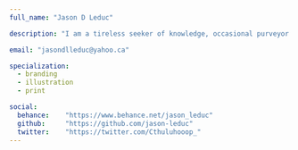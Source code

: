 ```yaml
---
full_name: "Jason D Leduc"

description: "I am a tireless seeker of knowledge, occasional purveyor of wisdom and also, coincidentally, a graphic designer."

email: "jasondlleduc@yahoo.ca"

specialization:
  - branding
  - illustration
  - print

social:
  behance:    "https://www.behance.net/jason_leduc"
  github:     "https://github.com/jason-leduc"
  twitter:    "https://twitter.com/Cthuluhooop_"
---
```

